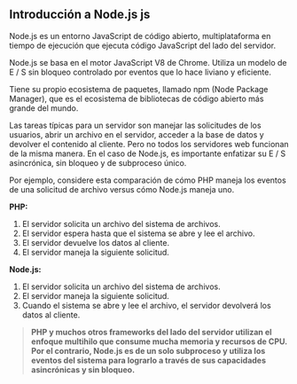 ## Introducción a Node.js js

Node.js es un entorno JavaScript de código abierto, multiplataforma en tiempo de ejecución que ejecuta código JavaScript del lado del servidor.

Node.js se basa en el motor JavaScript V8 de Chrome. Utiliza un modelo de E / S sin bloqueo controlado por eventos que lo hace liviano y eficiente.

Tiene su propio ecosistema de paquetes, llamado npm (Node Package Manager), que es el ecosistema de bibliotecas de código abierto más grande del mundo.

Las tareas típicas para un servidor son manejar las solicitudes de los usuarios, abrir un archivo en el servidor, acceder a la base de datos y devolver el contenido al cliente. Pero no todos los servidores web funcionan de la misma manera. En el caso de Node.js, es importante enfatizar su E / S asincrónica, sin bloqueo y de subproceso único.

Por ejemplo, considere esta comparación de cómo PHP maneja los eventos de una solicitud de archivo versus cómo Node.js maneja uno.



**PHP:**
1. El servidor solicita un archivo del sistema de archivos.
2. El servidor espera hasta que el sistema se abre y lee el archivo.
3. El servidor devuelve los datos al cliente.
4. El servidor maneja la siguiente solicitud.

**Node.js:**
1. El servidor solicita un archivo del sistema de archivos.
2. El servidor maneja la siguiente solicitud.
3. Cuando el sistema se abre y lee el archivo, el servidor devolverá los datos al cliente.

>**PHP y muchos otros frameworks del lado del servidor utilizan el enfoque multihilo que consume mucha memoria y recursos de CPU. Por el contrario, Node.js es de un solo subproceso y utiliza los eventos del sistema para lograrlo a través de sus capacidades asincrónicas y sin bloqueo.**